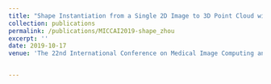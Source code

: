 ```yaml
---
title: "Shape Instantiation from a Single 2D Image to 3D Point Cloud with One-stage Learning"
collection: publications
permalink: /publications/MICCAI2019-shape_zhou
excerpt: ''
date: 2019-10-17
venue: 'The 22nd International Conference on Medical Image Computing and Computer Assisted Intervention (MICCAI2019)'


---
```


<!-- paperurl: '' citation: 'X. Y. Zhou, Z. Y. Wang, P. C. Li, <b>J. Q. Zheng</b> and G. Z. Yang, “Abdominal Aortic Aneurysm Segmentation with a Small Number of Training Subjects”, in <i>Proc. of the Medical Image Analysis and Computer Assisted Intervention (MICCAI)</i>, 2019.'
-->
